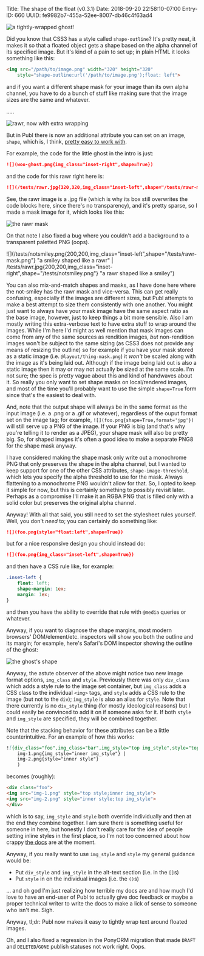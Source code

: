 Title: The shape of the float (v0.3.1)
Date: 2018-09-20 22:58:10-07:00
Entry-ID: 660
UUID: fe9982b7-455a-52ee-8007-db46c4f63ad4

![](woo-ghost.png{img_class="inset-right",shape=True} "a tightly-wrapped ghost!")

Did you know that CSS3 has a style called `shape-outline`? It's pretty neat, it makes it so that a floated object gets a shape based on the alpha channel of its specified image. But it's kind of a pain to set up; in plain HTML it looks something like this:

```html
<img src="/path/to/image.png" width="320" height="320"
    style="shape-outline:url('/path/to/image.png');float: left">
```

and if you want a different shape mask for your image than its own alpha channel, you have to do a bunch of stuff like making sure that the image sizes are the same and whatever.

.....

![](/tests/rawr.jpg{320,320,img_class="inset-left",shape="/tests/rawr-mask.png"} "rawr, now with extra wrapping")

But in Publ there is now an additional attribute you can set on an image, `shape`, which is, I think, [pretty easy to work with](/image-renditions#style).

For example, the code for the little ghost in the intro is just:

```markdown
![](woo-ghost.png{img_class="inset-right",shape=True})
```

and the code for this rawr right here is:

```markdown
![](/tests/rawr.jpg{320,320,img_class="inset-left",shape="/tests/rawr-mask.png"})
```

See, the rawr image is a .jpg file (which is why its box still overwrites the code blocks here, since there's no transparency), and it's pretty sparse, so I made a mask image for it, which looks like this:

![](/tests/rawr-mask.png{320,320} "the rawr mask")

On that note I also fixed a bug where you couldn't add a background to a transparent paletted PNG (oops).

![](/tests/notsmiley.png{200,200,img_class="inset-left",shape="/tests/rawr-mask.png"} "a smiley shaped like a rawr" |
/tests/rawr.jpg{200,200,img_class="inset-right",shape="/tests/notsmiley.png"} "a rawr shaped like a smiley")

You can also mix-and-match shapes and masks, as I have done here where the not-smiley has the rawr mask and vice-versa. This can get really confusing, especially if the images are different sizes, but Publ attempts to make a best attempt to size them consistently with one another. You might just want to always have your mask image have the same aspect ratio as the base image, however, just to keep things a bit more sensible. Also I am mostly writing this extra-verbose text to have extra stuff to wrap around the images. While I'm here I'd might as well mention that mask images can come from any of the same sources as rendition images, *but* non-rendition images won't be subject to the same sizing (as CSS3 does not provide any means of resizing the outline) so for example if you have your mask stored as a static image (i.e. `@layout/thing-mask.png`) it *won't* be scaled along with the image as it's being laid out. Although if the image being laid out is also a static image then it may or may not actually be sized at the same scale. I'm not sure; the spec is pretty vague about this and kind of handwaves about it. So really you only want to set shape masks on local/rendered images, and most of the time you'll probably want to use the simple `shape=True` form since that's the easiest to deal with.

And, note that the output shape will always be in the same format as the input image (i.e. a .png or a .gif or whatever), regardless of the ouput format set on the image tag; for example, `![](foo.png{shape=True,format='jpg'})` will still serve up a PNG of the image. If your PNG is big (and that's why you're telling it to render as a JPEG), your shape mask will also be pretty big. So, for shaped images it's often a good idea to make a separate PNG8 for the shape mask anyway.

I have considered making the shape mask only write out a monochrome PNG that only preserves the shape in the alpha channel, but I wanted to keep support for one of the other CSS attributes, `shape-image-threshold`, which lets you specify the alpha threshold to use for the mask. Always flattening to a monochrome PNG wouldn't allow for that. So, I opted to keep it simple for now, but this is certainly something to possibly revisit later. Perhaps as a compromise I'll make it an RGBA PNG that is filled only with a solid color but preserves the original alpha channel.

Anyway! With all that said, you still need to set the stylesheet rules yourself. Well, you don't *need* to; you can certainly do something like:

```markdown
![](foo.png{style="float:left",shape=True})
```

but for a nice responsive design you should instead do:

```markdown
![](foo.png{img_class="inset-left",shape=True})
```

and then have a CSS rule like, for example:

```css
.inset-left {
    float: left;
    shape-margin: 1ex;
    margin: 1ex;
}
```

and then you have the ability to override that rule with `@media` queries or whatever.

Anyway, if you want to diagnose the shape margins, most modern browsers' DOM/element/etc. inspectors will show you both the outline and its margin; for example, here's Safari's DOM inspector showing the outline of the ghost:

![](ghost-inspector.png{scale=3} "the ghost's shape")

Anyway, the astute observer of the above might notice two new image format options, `img_class` and `style`. Previously there was only `div_class` which adds a style rule to the image set container, but `img_class` adds a CSS class to the individual `<img>` tags, and `style` adds a CSS rule to the image (but not to the `div`); `img_style` is also an alias for `style`. Note that there currently is no `div_style` thing (for mostly ideological reasons) but I could easily be convinced to add it on if someone asks for it. If both `style` and `img_style` are specified, they will be combined together.

Note that the stacking behavior for these attributes can be a little counterintuitive. For an example of how this works:

```markdown
![{div_class="foo",img_class="bar",img_style="top img_style",style="top style"}](
    img-1.png{img_style="inner img_style"} |
    img-2.png{style="inner style"}
    )
```

becomes (roughly):

```html
<div class="foo">
<img src="img-1.png" style="top style;inner img_style">
<img src="img-2.png" style="inner style;top img_style">
</div>
```

which is to say, `img_style` and `style` both override individually and then at the end they combine together. I am sure there is something useful for someone in here, but honestly I don't really care for the idea of people setting inline styles in the first place, so I'm not too concerned about how crappy [the docs](/image-renditions) are at the moment.

Anyway, if you really want to use `img_style` and `style` my general guidance would be:

* Put `div_style` and `img_style` in the alt-text section (i.e. in the `[]`s)
* Put `style` in on the individual images (i.e. the `()`s)

... and oh god I'm just realizing how terrible my docs are and how much I'd love to have an end-user of Publ to actually give doc feedback or maybe a proper technical writer to write the docs to make a lick of sense to someone who isn't me. Sigh.

Anyway, tl;dr: Publ now makes it easy to tightly wrap text around floated images.

Oh, and I also fixed a regression in the PonyORM migration that made `DRAFT` and `DELETED`/`GONE` publish statuses not work right. Oops.


